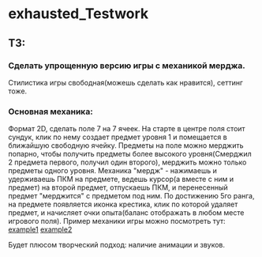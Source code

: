 # exhausted_Testwork
 
## ТЗ:
### Сделать упрощенную версию игры с механикой мерджа.

Стилистика игры свободная(можешь сделать как нравится), сеттинг тоже.

### Основная механика:
Формат 2D, сделать поле 7 на 7 ячеек.
На старте в центре поля стоит сундук, клик по нему создает предмет уровня 1 и помещается в ближайшую свободную ячейку.
Предметы на поле можно мерджить попарно, чтобы получить предметы более высокого уровня(Смерджил 2 предмета первого, получил один второго), мерджить можно только предметы одного уровня.
Механика "мердж" - нажимаешь и удерживаешь ПКМ на предмете, ведешь курсор(а вместе с ним и предмет) на второй предмет, отпускаешь ПКМ, и перенесенный предмет "мерджится" с предметом под ним.
По достижению 5го ранга, на предмете появляется иконка крестика, клик по которой удаляет предмет, и начисляет очки опыта(баланс отображать в любом месте игрового поля).
Пример механики игры можно посмотреть тут:
<a href="https://play.google.com/store/apps/details?id=com.mergegame.merge">example1</a>
<a href="https://play.google.com/store/apps/details?id=com.skunkworksgames.mergefriends">example2</a>

Будет плюсом творческий подход:
наличие анимации и звуков.  
